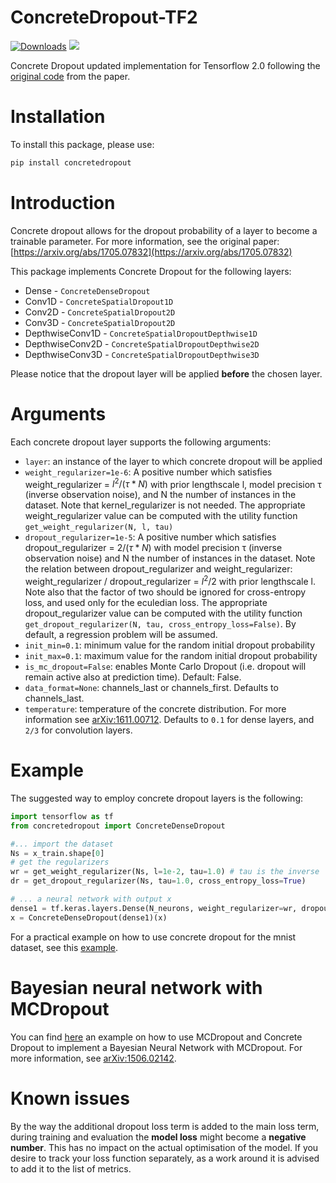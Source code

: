 # ConcreteDropout-TF2
[![Downloads](https://pepy.tech/badge/concretedropout)](https://pepy.tech/project/concretedropout)
[![](https://img.shields.io/pypi/v/concretedropout.svg?maxAge=3600)](https://pypi.org/project/concretedropout/)

Concrete Dropout updated implementation for Tensorflow 2.0 following the [original code](https://github.com/yaringal/ConcreteDropout) from the paper.
# Installation
To install this package, please use:
```bash
pip install concretedropout
```

# Introduction
Concrete dropout allows for the dropout probability of a layer to become a trainable parameter. For more information, see the original paper: [https://arxiv.org/abs/1705.07832](https://arxiv.org/abs/1705.07832)

This package implements Concrete Dropout for the following layers:
- Dense - `ConcreteDenseDropout`
- Conv1D - `ConcreteSpatialDropout1D`
- Conv2D - `ConcreteSpatialDropout2D`
- Conv3D - `ConcreteSpatialDropout2D`
- DepthwiseConv1D - `ConcreteSpatialDropoutDepthwise1D`
- DepthwiseConv2D - `ConcreteSpatialDropoutDepthwise2D`
- DepthwiseConv3D - `ConcreteSpatialDropoutDepthwise3D`

Please notice that the dropout layer will be applied **before** the chosen layer.

# Arguments
Each concrete dropout layer supports the following arguments:
- `layer`: 
    an instance of the layer to which concrete dropout will be applied
- `weight_regularizer=1e-6`:
    A positive number which satisfies weight_regularizer = $l^2 / (\tau * N)$ with prior lengthscale l, model precision τ (inverse observation noise), and N the number of instances in the dataset.
    Note that kernel_regularizer is not needed.
    The appropriate weight_regularizer value can be computed with the utility function `get_weight_regularizer(N, l, tau)`
- `dropout_regularizer=1e-5`:
    A positive number which satisfies dropout_regularizer = $2 / (\tau * N)$ with model precision τ (inverse observation noise) and N the number of instances in the dataset.
    Note the relation between dropout_regularizer and weight_regularizer: weight_regularizer / dropout_regularizer = $l^2 / 2$ with prior lengthscale l. Note also that the factor of two should be
    ignored for cross-entropy loss, and used only for the eculedian loss.
    The appropriate dropout_regularizer value can be computed with the utility function `get_dropout_regularizer(N, tau, cross_entropy_loss=False)`. By default, a regression problem will be assumed. 
- `init_min=0.1`: minimum value for the random initial dropout probability
- `init_max=0.1`: maximum value for the random initial dropout probability
- `is_mc_dropout=False`: enables Monte Carlo Dropout (i.e. dropout will remain active also at prediction time). Default: False. 
- `data_format=None`: channels_last or channels_first. Defaults to channels_last.
- `temperature`: temperature of the concrete distribution. For more information see [arXiv:1611.00712](https://arxiv.org/abs/1611.00712). Defaults to `0.1` for dense layers, and `2/3` for convolution layers.

# Example
The suggested way to employ concrete dropout layers is the following:
```python
import tensorflow as tf
from concretedropout import ConcreteDenseDropout 

#... import the dataset
Ns = x_train.shape[0]
# get the regularizers
wr = get_weight_regularizer(Ns, l=1e-2, tau=1.0) # tau is the inverse 
dr = get_dropout_regularizer(Ns, tau=1.0, cross_entropy_loss=True)

# ... a neural network with output x
dense1 = tf.keras.layers.Dense(N_neurons, weight_regularizer=wr, dropout_regularizer=dr)
x = ConcreteDenseDropout(dense1)(x)
```

For a practical example on how to use concrete dropout for the mnist dataset, see this [example](https://github.com/aurelio-amerio/ConcreteDropout-TF2/blob/main/examples/mnist_convnet_concrete_dropout.ipynb).

# Bayesian neural network with MCDropout
You can find [here](https://github.com/aurelio-amerio/ConcreteDropout-TF2/blob/main/examples/regression_MCDropout.ipynb) an example on how to use MCDropout and Concrete Dropout to implement a Bayesian Neural Network with MCDropout. For more information, see [arXiv:1506.02142](https://arxiv.org/abs/1506.02142).

# Known issues
By the way the additional dropout loss term is added to the main loss term, during training and evaluation the **model loss** might become a **negative number**. This has no impact on the actual optimisation of the model. If you desire to track your loss function separately, as a work around it is advised to add it to the list of metrics. 
